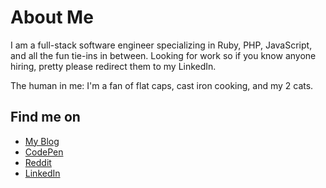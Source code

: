 # About Me

I am a full-stack software engineer specializing in Ruby, PHP, JavaScript, and all the fun tie-ins in between. Looking for work so if you know anyone hiring, pretty please redirect them to my LinkedIn.

The human in me: I'm a fan of flat caps, cast iron cooking, and my 2 cats.

## Find me on

- [My Blog](https://www.roymosby.me/)
- [CodePen](https://codepen.io/royemosby)
- [Reddit](https://www.reddit.com/user/royemosby)
- [LinkedIn](https://www.linkedin.com/in/roy-mosby/)
